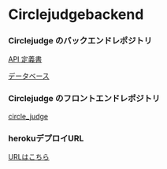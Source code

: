 # Circlejudgebackend

### Circlejudge のバックエンドレポジトリ

[API 定義書](https://docs.google.com/spreadsheets/d/1vSFj8MW07QFGrukhKsckCQtRT4PEgpBXsOGtH_o7MYM/edit?usp=sharing)

[データベース](https://docs.google.com/spreadsheets/d/1P8RDPMX0JVFRxPC50dSZLSPnH7kczvb67yM1BqBOs-0/edit#gid=0)

### Circlejudge のフロントエンドレポジトリ

[circle_judge](https://github.com/618knot/circle_judge)

### herokuデプロイURL

[URLはこちら](https://circlejudgebackend.herokuapp.com/)
